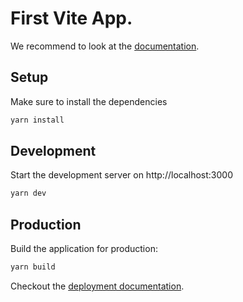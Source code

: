 # First Vite App.

We recommend to look at the [documentation](https://vitejs.dev/).

## Setup

Make sure to install the dependencies

```bash
yarn install
```

## Development

Start the development server on http://localhost:3000

```bash
yarn dev
```

## Production

Build the application for production:

```bash
yarn build
```

Checkout the [deployment documentation](https://vitejs.dev/guide/static-deploy.html).
